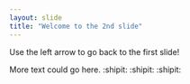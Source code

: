 ```yaml
---
layout: slide
title: "Welcome to the 2nd slide"
---
```

Use the left arrow to go back to the first slide!

More text could go here. 
:shipit: :shipit: :shipit:
